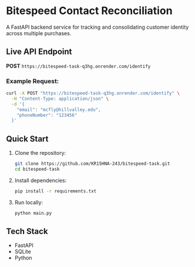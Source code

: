 # Bitespeed Contact Reconciliation

A FastAPI backend service for tracking and consolidating customer identity across multiple purchases.

## Live API Endpoint

**POST** `https://bitespeed-task-q3hg.onrender.com/identify`

### Example Request:
```bash
curl -X POST "https://bitespeed-task-q3hg.onrender.com/identify" \
  -H "Content-Type: application/json" \
  -d '{
    "email": "mcfly@hillvalley.edu",
    "phoneNumber": "123456"
  }'
```

## Quick Start

1. Clone the repository:
   ```bash
   git clone https://github.com/KR15HNA-243/bitespeed-task.git
   cd bitespeed-task
   ```

2. Install dependencies:
   ```bash
   pip install -r requirements.txt
   ```

3. Run locally:
   ```bash
   python main.py
   ```

## Tech Stack
- FastAPI
- SQLite
- Python